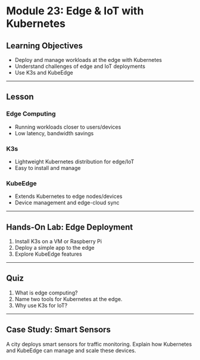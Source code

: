 # Module 23: Edge & IoT with Kubernetes

## Learning Objectives
- Deploy and manage workloads at the edge with Kubernetes
- Understand challenges of edge and IoT deployments
- Use K3s and KubeEdge

---

## Lesson

### Edge Computing
- Running workloads closer to users/devices
- Low latency, bandwidth savings

### K3s
- Lightweight Kubernetes distribution for edge/IoT
- Easy to install and manage

### KubeEdge
- Extends Kubernetes to edge nodes/devices
- Device management and edge-cloud sync

---

## Hands-On Lab: Edge Deployment
1. Install K3s on a VM or Raspberry Pi
2. Deploy a simple app to the edge
3. Explore KubeEdge features

---

## Quiz
1. What is edge computing?
2. Name two tools for Kubernetes at the edge.
3. Why use K3s for IoT?

---

## Case Study: Smart Sensors
A city deploys smart sensors for traffic monitoring. Explain how Kubernetes and KubeEdge can manage and scale these devices.